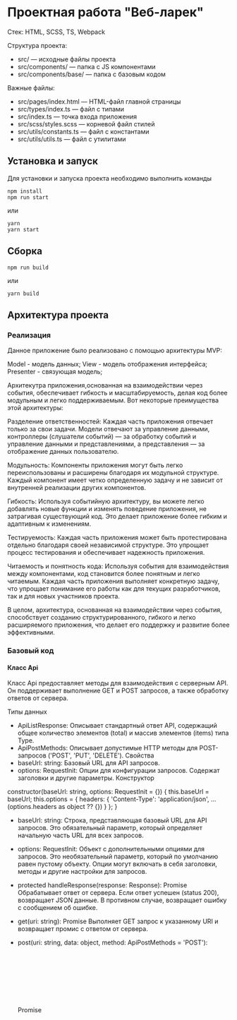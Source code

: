 # Проектная работа "Веб-ларек"

Стек: HTML, SCSS, TS, Webpack

Структура проекта:
- src/ — исходные файлы проекта
- src/components/ — папка с JS компонентами
- src/components/base/ — папка с базовым кодом

Важные файлы:
- src/pages/index.html — HTML-файл главной страницы
- src/types/index.ts — файл с типами
- src/index.ts — точка входа приложения
- src/scss/styles.scss — корневой файл стилей
- src/utils/constants.ts — файл с константами
- src/utils/utils.ts — файл с утилитами

## Установка и запуск
Для установки и запуска проекта необходимо выполнить команды

```
npm install
npm run start
```

или

```
yarn
yarn start
```
## Сборка

```
npm run build
```

или

```
yarn build
```
## Архитектура проекта

### Реализация

Данное приложение было реализовано с помощью архитектуры MVP:

Model - модель данных;
View - модель отображения интерфейса;
Presenter - связующая модель;

Архитекутра приложения,основанная на взаимодействии через события, обеспечивает гибкость и масштабируемость, делая код более модульным и легко поддерживаемым. Вот некоторые преимущества этой архитектуры:

Разделение ответственностей: Каждая часть приложения отвечает только за свои задачи. Модели отвечают за управление данными, контроллеры (слушатели событий) — за обработку событий и управление данными и представлениями, а представления — за отображение данных пользователю.

Модульность: Компоненты приложения могут быть легко переиспользованы и расширены благодаря их модульной структуре. Каждый компонент имеет четко определенную задачу и не зависит от внутренней реализации других компонентов.

Гибкость: Используя событийную архитектуру, вы можете легко добавлять новые функции и изменять поведение приложения, не затрагивая существующий код. Это делает приложение более гибким и адаптивным к изменениям.

Тестируемость: Каждая часть приложения может быть протестирована отдельно благодаря своей независимой структуре. Это упрощает процесс тестирования и обеспечивает надежность приложения.

Читаемость и понятность кода: Используя события для взаимодействия между компонентами, код становится более понятным и легко читаемым. Каждая часть приложения выполняет конкретную задачу, что упрощает понимание его работы как для текущих разработчиков, так и для новых участников проекта.

В целом, архитектура, основанная на взаимодействии через события, способствует созданию структурированного, гибкого и легко расширяемого приложения, что делает его поддержку и развитие более эффективными.

### Базовый код

#### Класс Api
Класс Api предоставляет методы для взаимодействия с серверным API. Он поддерживает выполнение GET и POST запросов, а также обработку ответов от сервера.

Типы данных
- ApiListResponse<Type>: Описывает стандартный ответ API, содержащий общее количество элементов (total) и массив элементов (items) типа Type.
- ApiPostMethods: Описывает допустимые HTTP методы для POST-запросов ('POST', 'PUT', 'DELETE').
Свойства
- baseUrl: string: Базовый URL для API запросов.
- options: RequestInit: Опции для конфигурации запросов. Содержат заголовки и другие параметры.
Конструктор

constructor(baseUrl: string, options: RequestInit = {}) {
    this.baseUrl = baseUrl;
    this.options = {
        headers: {
            'Content-Type': 'application/json',
            ...(options.headers as object ?? {})
        }
    };
}

- baseUrl: string: Строка, представляющая базовый URL для API запросов. Это обязательный параметр, который определяет начальную часть URL для всех запросов.
- options: RequestInit: Объект с дополнительными опциями для запросов. Это необязательный параметр, который по умолчанию равен пустому объекту. Опции могут включать в себя заголовки, методы и другие настройки для запросов.

- protected handleResponse(response: Response): Promise<object>
Обрабатывает ответ от сервера. Если ответ успешен (status 200), возвращает JSON данные. В противном случае, возвращает ошибку с сообщением об ошибке.
- get(uri: string): Promise<object>
Выполняет GET запрос к указанному URI и возвращает промис с ответом от сервера.
- post(uri: string, data: object, method: ApiPostMethods = 'POST'): Promise<object>
Выполняет POST запрос к указанному URI с переданными данными и возвращает промис с ответом от сервера. Поддерживает методы POST, PUT и DELETE.

Класс Api инкапсулирует логику взаимодействия с сервером, обеспечивая удобный интерфейс для выполнения API запросов и обработки ответов. Это позволяет избежать дублирования кода и делает взаимодействие с сервером более структурированным и предсказуемым.

#### Класс EventEmitter
Класс EventEmitter реализует паттерн Observer, обеспечивая функциональность для установки обработчиков событий и уведомления подписчиков о возникновении событий. Это позволяет организовать взаимодействие между различными частями приложения через события.

Типы данных

 EventName: строка или регулярное выражение, представляющее имя события.
 Subscriber: функция, представляющая обработчик события.
 EmitterEvent: объект, представляющий событие, с полями eventName (строка) и data (произвольный тип).

Интерфейс IEvents

- on<T extends object>(event: EventName, callback: (data: T) => void): void: Устанавливает обработчик на событие.
- emit<T extends object>(event: string, data?: T): void: Инициирует событие с данными.
- trigger<T extends object>(event: string, context?: Partial<T>): (data: T) => void: Создает коллбек-триггер, генерирующий событие при вызове.

 Конструктор

 Свойства
 _events: Map<EventName, Set<Subscriber>>: Карта, где ключом является имя события, а значением - набор подписчиков на это событие.

	constructor() {
    	this._events = new Map<EventName, Set<Subscriber>>();
	}
Инициализирует новый экземпляр EventEmitter, создавая пустую карту событий.

Методы

- on<T extends object>(eventName: EventName, callback: (event: T) => void): Устанавливает обработчик на событие. Если событие еще не зарегистрировано, оно добавляется в карту событий.
- off(eventName: EventName, callback: Subscriber): Удаляет обработчик с события. Если после удаления обработчиков не остается, событие удаляется из карты.
- emit<T extends object>(eventName: string, data?: T): Инициирует событие с данными, вызывая все зарегистрированные обработчики для этого события.
- onAll(callback: (event: EmitterEvent) => void): Устанавливает обработчик для всех событий.
- offAll(): Удаляет все обработчики для всех событий.
- trigger<T extends object>(eventName: string, context?: Partial<T>): Создает коллбек-триггер, который генерирует событие при вызове, объединяя данные события и контекст.

Класс EventEmitter обеспечивает гибкий и расширяемый механизм для управления событиями и взаимодействием между различными частями приложения. Это позволяет строить архитектуру, основанную на событиях, что упрощает разработку и поддержку приложений.

#### Класс Component<T>

Класс Component<T> представляет собой абстрактный базовый класс для всех графических компонентов в проекте. Он обеспечивает общую функциональность для работы с DOM и может быть расширен другими компонентами для построения пользовательского интерфейса. Класс использует дженерик T для определения типа данных, с которыми будет работать компонент.

Конструктор

protected constructor(protected readonly container: HTMLElement)
Конструктор принимает один аргумент:
container: HTMLElement — корневой HTML-элемент, в который будет рендериться компонент. Тип: HTMLElement.

Методы
- toggleClass, переключает класс на элементе.
 1. element: HTMLElement — HTML-элемент, для которого нужно переключить класс. Тип: HTMLElement.
 2. className: string — Имя класса, который нужно переключить. Тип: string.
 3. force?: boolean — Опциональный аргумент, который определяет, нужно ли принудительно добавить или удалить класс. Тип: boolean.

- setText, устанавливает текстовое содержимое элемента.
 1. element: HTMLElement — HTML-элемент, текстовое содержимое которого нужно установить. Тип: HTMLElement.
 2. value: unknown — Значение, которое нужно установить как текстовое содержимое. Тип: unknown.

- setDisabled, устанавливает или снимает атрибут disabled для элемента.
 1. element: HTMLElement — HTML-элемент, для которого нужно установить или снять атрибут disabled. Тип: HTMLElement.
 2. state: boolean — Если true, атрибут disabled будет установлен, если false — снят. Тип: boolean.

- setHidden, скрывает элемент, устанавливая стиль display: none.
 1. element: HTMLElement — HTML-элемент, который нужно скрыть. Тип: HTMLElement.

- setVisible, показывает элемент, удаляя стиль display.
 1. element: HTMLElement — HTML-элемент, который нужно показать. Тип: HTMLElement.

- setImage, устанавливает источник и альтернативный текст для изображения.
 1. element: HTMLImageElement — HTML-элемент изображения, для которого нужно установить источник и альтернативный текст. Тип: HTMLImageElement.
 2. src: string — URL изображения. Тип: string.
 3. alt?: string — Опциональный альтернативный текст для изображения. Тип: string.

- render, рендерит компонент, обновляя его состояние на основе переданных данных.
 1. data?: Partial<T> — Опциональные данные для обновления состояния компонента. Тип: Partial<T>.
 2. Возвращает корневой HTML-элемент компонента. Тип: HTMLElement.

#### Класс Model<T>

Класс Model<T> представляет собой абстрактный базовый класс для всех моделей в проекте. Он используется для создания объектов, которые могут генерировать события при изменении их состояния, что позволяет следить за изменениями данных в приложении. Класс использует дженерик T для определения типа данных, которые будет хранить модель.

Конструктор
constructor(data: Partial<T>, protected events: IEvents)

Конструктор принимает два аргумента:

data: Partial<T> — начальные данные для модели. Тип: Partial<T>.
events: IEvents — экземпляр интерфейса IEvents для работы с событиями. Тип: IEvents.
Конструктор присваивает переданные данные объекту, используя Object.assign, и сохраняет ссылку на объект событий.
Методы
- emitChanges, генерирует событие, указывая, что модель изменилась.
 1. event: string — имя события, которое будет сгенерировано. Тип: string.
 2. payload?: object — дополнительные данные, которые будут переданы с событием. Тип: object.
Этот метод вызывает метод emit у объекта events, чтобы уведомить всех подписчиков об изменениях модели.

- isModel, функция-гард, которая проверяет, является ли объект экземпляром класса Model.
 1. obj: unknown — объект, который нужно проверить. Тип: unknown.
 2. Возвращает true, если объект является экземпляром Model, и false в противном случае.

Свойства:
1. data, модель может содержать любые данные, определенные типом T. Эти данные передаются в конструктор в виде частичного объекта Partial<T> и присваиваются экземпляру модели через Object assign.
2. events, событийный объект, который используется для управления событиями, связанными с моделью. Тип: IEvents.

### Компоненты модели данных

#### Класс AppState

Класс AppState представляет состояние всего приложения и наследуется от базового класса Model. Он используется для управления состоянием корзины, товаров и заказа.

Свойства
basket: Product[] — Корзина с товарами.
store: Product[] — Массив со всеми товарами.
order: IOrder — Объект заказа клиента.
formErrors: FormErrors — Объект с ошибками форм.

Конструктор
constructor(data: Partial<IAppState>, events: IEvents)
Конструктор принимает два параметра:
- data: Partial<IAppState> — начальные данные для состояния приложения.
- events: IEvents — объект для управления событиями.

Методы

- addToBasket, добавляет продукт в корзину.
- deleteFromBasket, удаляет продукт из корзины по его идентификатору.
- clearBasket, очищает корзину.
- getBasketAmount, возвращает количество продуктов в корзине.
- setItems, устанавливает идентификаторы товаров в заказе на основе корзины.
- setOrderField, устанавливает значение поля заказа и валидирует данные заказа и контактные данные.
- validateContacts, валидирует контактные данные и генерирует события в случае ошибок.
- validateOrder, валидирует данные заказа и генерирует события в случае ошибок.
- refreshOrder, сбрасывает данные заказа.
- getTotalBasketPrice, возвращает общую стоимость товаров в корзине.
- setStore, устанавливает товары в хранилище и генерирует событие изменения товаров.
- resetSelected, сбрасывает состояние выбранных товаров в хранилище.

#### Класс Card 

Класс Card представляет собой базовый компонент для карточки товара. Он предоставляет методы и свойства для управления элементами карточки, такими как заголовок, изображение, категория, цена и кнопка действия.

Параметры
Класс Card принимает дженерик ICard, который представляет тип данных для карточки товара.

Свойства
_title: HTMLElement — элемент заголовка карточки.
_image: HTMLImageElement — элемент изображения карточки.
_category: HTMLElement — элемент категории карточки.
_price: HTMLElement — элемент цены карточки.
_button: HTMLButtonElement — кнопка действия карточки.
Конструктор
constructor(blockName: string, container: HTMLElement, actions?: ICardActions)

Конструктор принимает три параметра:

blockName: string — имя блока для определения классов CSS.
container: HTMLElement — корневой элемент карточки.
actions?: ICardActions — объект с функцией обратного вызова для обработки событий клика.
В конструкторе устанавливаются ссылки на внутренние элементы карточки и добавляются обработчики событий.

Методы
- set id(value: string) - устанавливает уникальный идентификатор карточки.
- get id(): string - возвращает уникальный идентификатор карточки.
- set title(value: string) - устанавливает заголовок карточки.
- get title(): string - возвращает заголовок карточки.
- set image(value: string) - устанавливает изображение карточки.
- set selected(value: boolean) - устанавливает состояние выбора карточки.
- set price(value: number | null) - устанавливает цену карточки.
- set category(value: CategoryType) - устанавливает категорию карточки.

#### Компоненты представления

#### Класс Basket

Класс Basket представляет корзину покупок и наследуется от базового класса Component<IBasketView>. Он используется для управления и отображения корзины в интерфейсе пользователя.

Свойства
_list: HTMLElement — Элемент списка корзины.
_total: HTMLElement — Элемент, отображающий общую стоимость товаров.
_button: HTMLButtonElement — Кнопка для оформления заказа.

Конструктор
constructor(container: HTMLElement, events: EventEmitter)

Конструктор принимает два параметра:
container: HTMLElement — корневой элемент, в который будет встроен компонент.
events: EventEmitter — объект для управления событиями.
Методы
- items, устанавливает элементы в корзину и обновляет интерфейс.
- selected, устанавливает выбранные элементы и обновляет состояние кнопки.
- total, устанавливает общую стоимость товаров и обновляет интерфейс.

#### Класс BasketItem

Класс BasketItem представляет отдельный элемент корзины и наследуется от базового класса Component<IBasketItem>. Он используется для отображения информации о продукте в корзине.
Свойства
_title: HTMLElement — Элемент, отображающий название продукта.
_id: HTMLElement — Элемент, отображающий идентификатор продукта.
_price: HTMLElement — Элемент, отображающий цену продукта.
_button: HTMLButtonElement — Кнопка для взаимодействия с продуктом.
_prices: number[] — Массив цен для продукта.
онструктор
constructor(container: HTMLElement, actions?: IClick)

Конструктор принимает два параметра:

container: HTMLElement — корневой элемент, в который будет встроен компонент.
actions?: IClick — объект, содержащий обработчик событий для кнопки.
Методы
- title, устанавливает название продукта и обновляет интерфейс.
- id, устанавливает идентификатор продукта и обновляет интерфейс.
- price, устанавливает цену продукта и обновляет интерфейс.

#### Класс Form

Класс Form представляет собой компонент для работы с HTML-формами и наследуется от базового класса Component<IFormState>. Он используется для управления состоянием формы, валидацией и обработки событий ввода и отправки.

Параметры
Класс Form принимает дженерик T, который представляет тип данных формы.

Свойства
_submit: HTMLButtonElement — Кнопка отправки формы.
_errors: HTMLElement — Элемент для отображения ошибок формы.
Конструктор
constructor(container: HTMLFormElement, events: IEvents)

Конструктор принимает два параметра:

container: HTMLFormElement — корневой элемент формы.
events: IEvents — объект для управления событиями.
В конструкторе устанавливаются обработчики событий ввода и отправки формы.

Методы
- onInputChange, метод вызывается при изменении значения поля ввода и генерирует событие с обновленным значением поля.
- valid, сеттер для свойства valid. Управляет состоянием кнопки отправки формы (включена или отключена).
- errors, сеттер для свойства errors. Обновляет текст ошибок в интерфейсе.
- render, метод рендеринга. Принимает состояние формы и обновляет интерфейс на основе переданных данных.

Класс Form<T> предназначен для работы с HTML-формами, управления их состоянием, валидацией и обработки событий. Он предоставляет методы для установки валидности формы, отображения ошибок и рендеринга состояния. Использование дженерика T позволяет гибко определять тип данных формы, что делает этот класс универсальным для различных форм.

#### Класс Modal

Класс Modal представляет собой компонент модального окна и наследуется от базового класса Component<IModalData>. Он используется для управления состоянием модального окна, включая открытие и закрытие, а также установку контента внутри модального окна.

Параметры
Класс Modal принимает дженерик IModalData, который представляет тип данных для модального окна.

Свойства
_closeButton: HTMLButtonElement — Кнопка закрытия модального окна.
_content: HTMLElement — Элемент для отображения содержимого модального окна.
Конструктор
constructor(container: HTMLElement, events: IEvents)

Конструктор принимает два параметра:

container: HTMLElement — корневой элемент модального окна.
events: IEvents — объект для управления событиями.
В конструкторе устанавливаются обработчики событий для кнопки закрытия и самого модального окна.

Методы
- content, сеттер для свойства content. Обновляет содержимое модального окна.
- open, метод для открытия модального окна. Добавляет класс modal_active и генерирует событие modal:open.
- close, метод для закрытия модального окна. Удаляет класс modal_active, очищает содержимое и генерирует событие modal:close.
- render, метод рендеринга. Принимает данные для модального окна, обновляет интерфейс и открывает модальное окно.

Класс Modal предназначен для управления модальными окнами в приложении. Он предоставляет методы для открытия и закрытия модального окна, а также для установки его содержимого. Использование дженерика IModalData позволяет гибко определять тип данных для модального окна, что делает этот класс универсальным для различных ситуаций.


#### Класс StoreItem

Класс StoreItem наследуется от класса Card и используется для создания элемента товара в магазине.

Конструктор
constructor(container: HTMLElement, actions?: ICardActions)

Параметры:
container: HTMLElement - корневой элемент карточки товара.
actions?: ICardActions - объект с функцией обратного вызова для обработки событий клика.

#### Класс StoreItemPreview

Класс StoreItemPreview также является дочерним классом Card и расширяет функционал карточки, добавляя элемент описания товара.
Конструктор
constructor(container: HTMLElement, actions?: ICardActions)

Параметры:
container: HTMLElement - корневой элемент карточки товара.
actions?: ICardActions - объект с функцией обратного вызова для обработки событий клика.
Свойства:
_description: HTMLElement - элемент описания товара.
Методы:
set description(value: string) - устанавливает описание товара.

#### Класс OrderContact

Класс OrderContact наследуется от Form<IOrderContactsForm> и представляет собой форму для ввода контактных данных заказа. Он используется для управления полями ввода телефона и электронной почты.

Конструктор
constructor(container: HTMLFormElement, events: IEvents)

Параметры:
container: HTMLFormElement - HTML-форма, в которой содержатся поля для ввода контактных данных.
events: IEvents - объект для управления событиями.

Свойства:
container: HTMLFormElement - HTML-форма, содержащая элементы формы.
events: IEvents - объект для управления событиями.

#### Класс OrderAddress

Класс OrderAddress наследуется от Form<IOrderAddressForm> и представляет собой форму для ввода адресных данных заказа, а также для выбора способа оплаты.

Конструктор
constructor(container: HTMLFormElement, events: IEvents)

Параметры:
container: HTMLFormElement - HTML-форма, в которой содержатся поля для ввода адресных данных.
events: IEvents - объект для управления событиями.

Свойства:
payment: string - строка, представляющая способ оплаты.
_containerPay: HTMLDivElement - контейнер для кнопок выбора способа оплаты.
_buttonsPayCash: HTMLButtonElement - кнопка для выбора оплаты наличными.
_buttonsPayOnline: HTMLButtonElement - кнопка для выбора оплаты онлайн.

Методы:
set address(value: string) - устанавливает значение для поля ввода адреса.
protected setPayment(field: keyof IOrderForm, value: string) - устанавливает способ оплаты и отправляет событие.

Классы OrderContact и OrderAddress используются для создания форм ввода контактных и адресных данных соответственно. Оба класса наследуются от базового класса Form и имеют специфические методы и свойства для управления формами.


#### Класс Page

Класс Page наследуется от Component<IPage> и представляет собой компонент главной страницы, включающий в себя счетчик товаров в корзине, каталог товаров и возможность блокировки прокрутки страницы.

Конструктор
constructor(container: HTMLElement, events: IEvents)

Параметры:

container: HTMLElement - родительский элемент страницы.
events: IEvents - объект для управления событиями.
Свойства:

counter: HTMLElement - элемент, отображающий количество товаров в корзине.
catalog: HTMLElement - элемент, содержащий список товаров.
wrapper: HTMLElement - элемент-обертка для всей страницы.
basket: HTMLElement - элемент корзины, который открывает корзину при клике.

Методы:
- set counter(value: number), устанавливает значение для счетчика товаров в корзине.
- set catalog(items: HTMLElement[]), устанавливает список товаров на странице.
- set locked(value: boolean), блокирует или разблокирует прокрутку страницы.

#### Класс Success

Класс Success является компонентом для отображения сообщения об успешном заказе. Он принимает объект ISuccess в качестве данных для отображения и объект ISuccessActions для определения действия при закрытии сообщения.

Конструктор
constructor(container: HTMLElement, actions: ISuccessActions)

Параметры:
container: HTMLElement - HTML-элемент, в который будет вставлен компонент.
actions: ISuccessActions - объект, содержащий обработчик события закрытия сообщения.

Свойства:
_close: HTMLElement - ссылка на HTML-элемент для закрытия сообщения.
_total: HTMLElement - ссылка на HTML-элемент для отображения общей суммы заказа.

Методы:
set total(total: number), устанавливает общую сумму заказа и отображает сообщение об этом.

Класс Success используется для создания компонента, отображающего сообщение об успешном заказе. При необходимости, можно передать обработчик события для закрытия сообщения.

## Данные и типы данных, используемые в приложении 

Тип описывающий все возможные категории товара

```
type CardCategory =
	| 'другое'
	| 'софт-скил'
	| 'дополнительное'
	| 'кнопка'
	| 'хард-скил';

```

Интерфейс, описывающий карточку товара в магазине

```

export interface IProduct {
	id: string;
	description: string;
	image: string;
	title: string;
	category: CardCategory;
	price: number | null;
	selected: boolean;
}

```

Интерфейс, описывающий поля заказа товара

```

export interface IOrder {
	items: string[];
	payment: string;
	total: number;
	address: string;
	email: string;
	phone: string;
}

```
Интерфейс формы введения адреса и способа оплаты
```
export interface IOrderAddressForm {
	address: string;
	payment: string;
}

```
Интефрейс формы введения контактных данных
```

export interface IOrderContactsForm {
	email: string;
	phone: string;
}

```
Интерфейс, описывающий внутренне состояние приложения.
Используется для хранения карточек, корзины, заказа пользователя

```

export interface IShoppingState {
	basketItems: IProduct[];
	storeItems: IProduct[];
	currentOrder: IOrder;
	addItemToBasket(product: IProduct): void;
	removeItemFromBasket(productId: string): void;
	emptyBasket(): void;
	calculateBasketItemCount(): number;
	calculateTotalBasketPrice(): number;
	loadStoreItems(): void;
	validateContactInformation(): boolean;
	validateCurrentOrder(): boolean;
	resetCurrentOrder(): boolean;
	resetSelectedItems(): void;
}

```
